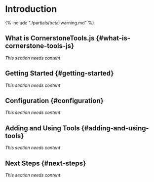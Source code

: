# Introduction

{% include "./partials/beta-warning.md" %}

## What is CornerstoneTools.js {#what-is-cornerstone-tools-js}

_This section needs content_

## Getting Started {#getting-started}

_This section needs content_

## Configuration {#configuration}

_This section needs content_

## Adding and Using Tools {#adding-and-using-tools}

_This section needs content_

## Next Steps {#next-steps}

_This section needs content_
